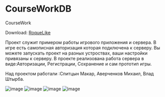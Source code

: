 # CourseWorkDB
CourseWork

Download: <a href="https://github.com/MrVester/CourseWorkDB/releases/tag/old" download="RoqueLike">RoqueLike</a>

Проект служит примером работы игрового приложения и сервера.
В игре есть самописная авторизация которая подключена к серверу.
Вы можете запускать проект на разных устроствах, ваши настройки привязаны к серверу.
В проекте реализована работа сервера в виде:Авторизации, Регистрации, Сохранение и сам прототип игры.


Над проектом работали :Спитцын Макар, Аверченков Михаил, Влад Штырба.

![image](https://user-images.githubusercontent.com/71410796/219430740-1a938d99-4343-4826-b258-2ade4ad87d4f.png)
![image](https://user-images.githubusercontent.com/71410796/219430800-a16fad08-786e-4041-afa3-6865d95c1b92.png)
![image](https://user-images.githubusercontent.com/71410796/219430887-da7c1900-c01f-4dba-b9d6-a5e0d5bc915e.png)
![image](https://user-images.githubusercontent.com/71410796/219430971-2ff4cea7-417f-4e98-8a36-c30d00c44b7c.png)

